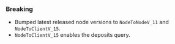 ### Breaking

- Bumped latest released node versions to `NodeToNodeV_11` and `NodeToClientV_15`.
- `NodeToClientV_15` enables the deposits query.
